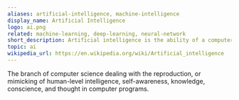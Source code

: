 ```yaml
---
aliases: artificial-intelligence, machine-intelligence
display_name: Artificial Intelligence
logo: ai.png
related: machine-learning, deep-learning, neural-network
short_description: Artificial intelligence is the ability of a computer or machine to perform tasks commonly associated with intelligent beings.
topic: ai
wikipedia_url: https://en.wikipedia.org/wiki/Artificial_intelligence
---
```

The branch of computer science dealing with the reproduction, or mimicking of human-level intelligence, self-awareness, knowledge, conscience, and thought in computer programs.
